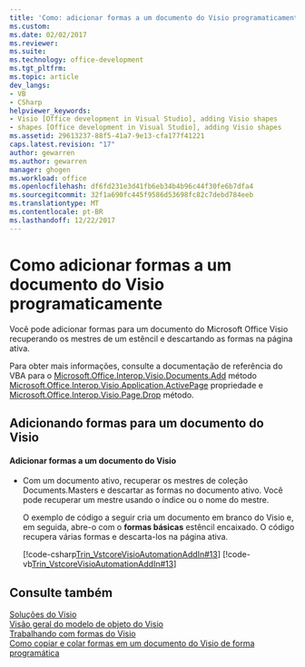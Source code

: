 ```yaml
---
title: 'Como: adicionar formas a um documento do Visio programaticamente | Microsoft Docs'
ms.custom: 
ms.date: 02/02/2017
ms.reviewer: 
ms.suite: 
ms.technology: office-development
ms.tgt_pltfrm: 
ms.topic: article
dev_langs:
- VB
- CSharp
helpviewer_keywords:
- Visio [Office development in Visual Studio], adding Visio shapes
- shapes [Office development in Visual Studio], adding Visio shapes
ms.assetid: 29613237-88f5-41a7-9e13-cfa177f41221
caps.latest.revision: "17"
author: gewarren
ms.author: gewarren
manager: ghogen
ms.workload: office
ms.openlocfilehash: df6fd231e3d41fb6eb34b4b96c44f30fe6b7dfa4
ms.sourcegitcommit: 32f1a690fc445f9586d53698fc82c7debd784eeb
ms.translationtype: MT
ms.contentlocale: pt-BR
ms.lasthandoff: 12/22/2017
---
```

# <a name="how-to-programmatically-add-shapes-to-a-visio-document"></a>Como adicionar formas a um documento do Visio programaticamente
  Você pode adicionar formas para um documento do Microsoft Office Visio recuperando os mestres de um estêncil e descartando as formas na página ativa.  
  
 Para obter mais informações, consulte a documentação de referência do VBA para o [Microsoft.Office.Interop.Visio.Documents.Add](http://msdn.microsoft.com/library/office/ff766868.aspx) método [Microsoft.Office.Interop.Visio.Application.ActivePage](http://msdn.microsoft.com/library/office/ff765484.aspx) propriedade e [Microsoft.Office.Interop.Visio.Page.Drop](http://msdn.microsoft.com/library/office/ff765054.aspx) método.  
  
## <a name="adding-shapes-to-a-visio-document"></a>Adicionando formas para um documento do Visio  
  
#### <a name="to-add-shapes-to-a-visio-document"></a>Adicionar formas a um documento do Visio  
  
-   Com um documento ativo, recuperar os mestres de coleção Documents.Masters e descartar as formas no documento ativo. Você pode recuperar um mestre usando o índice ou o nome do mestre.  
  
     O exemplo de código a seguir cria um documento em branco do Visio e, em seguida, abre-o com o **formas básicas** estêncil encaixado. O código recupera várias formas e descarta-los na página ativa.  
  
     [!code-csharp[Trin_VstcoreVisioAutomationAddIn#13](../vsto/codesnippet/CSharp/trin_vstcorevisioautomationaddin/ThisAddIn.cs#13)]
     [!code-vb[Trin_VstcoreVisioAutomationAddIn#13](../vsto/codesnippet/VisualBasic/trin_vstcorevisioautomationaddin/ThisAddIn.vb#13)]  
  
## <a name="see-also"></a>Consulte também  
 [Soluções do Visio](../vsto/visio-solutions.md)   
 [Visão geral do modelo de objeto do Visio](../vsto/visio-object-model-overview.md)   
 [Trabalhando com formas do Visio](../vsto/working-with-visio-shapes.md)   
 [Como copiar e colar formas em um documento do Visio de forma programática](../vsto/how-to-programmatically-copy-and-paste-shapes-in-a-visio-document.md)  
  
  